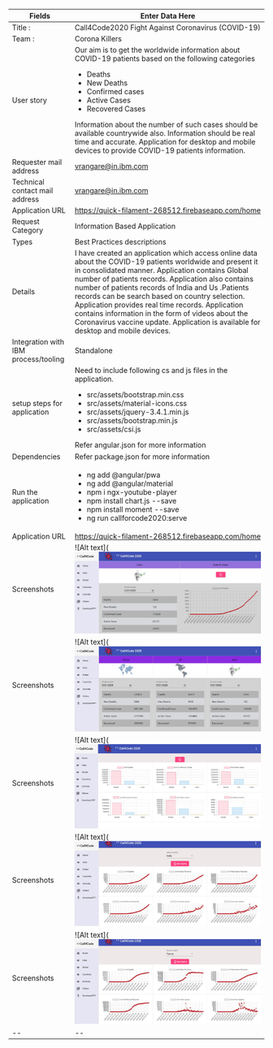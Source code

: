 |Fields|Enter Data Here|
|--|--|
|Title : |Call4Code2020 Fight Against Coronavirus (COVID-19)|
|Team : |Corona Killers|
|User story |Our aim is to get the worldwide information about COVID-19 patients based on the following categories<ul><li>Deaths</li><li>New Deaths</li><li>Confirmed cases</li><li>Active Cases</li><li>Recovered Cases</li></ul> Information about the number of such cases should be available countrywide also. Information should be real time and accurate. Application for desktop and mobile devices to provide COVID-19 patients information.|
|Requester mail address |vrangare@in.ibm.com|
|Technical contact mail address |vrangare@in.ibm.com|
|Application URL|https://quick-filament-268512.firebaseapp.com/home|
|Request Category  |Information Based Application|
|Types|Best Practices descriptions|
|Details |I have created an application which access online data about the COVID-19 patients worldwide and present it in consolidated manner. Application contains Global number of patients records. Application also contains number of patients records of India and Us .Patients records can be search based on country selection. Application provides real time records. Application contains information in the form of videos about the Coronavirus vaccine update. Application is available for desktop and mobile devices.|
|Integration with IBM process/tooling |Standalone|
|setup steps for application|Need to include following cs and js files in the application.<ul><li>src/assets/bootstrap.min.css</li><li>src/assets/material-icons.css</li><li>src/assets/jquery-3.4.1.min.js</li><li>src/assets/bootstrap.min.js</li><li>src/assets/csi.js</li></ul> Refer angular.json for more information|
|Dependencies|Refer package.json for more information|
|Run the application|<ul><li>ng add @angular/pwa</li><li>ng add @angular/material</li><li>npm i ngx-youtube-player</li><li>npm install chart.js --save</li><li>npm install moment --save</li><li>ng run callforcode2020:serve</li></ul>|
|Application URL|https://quick-filament-268512.firebaseapp.com/home|
|Screenshots|![Alt text](![Alt text](https://github.com/VaibhavRangare/Call4Code2020/blob/master/screenshots/IndiaRecords.jpg "Optional Title")|
|Screenshots|![Alt text](![Alt text](https://github.com/VaibhavRangare/Call4Code2020/blob/master/screenshots/RecordsComparison1.jpg "Optional Title")|
|Screenshots|![Alt text](![Alt text](https://github.com/VaibhavRangare/Call4Code2020/blob/master/screenshots/RecordsComparison2.jpg "Optional Title")|
|Screenshots|![Alt text](![Alt text](https://github.com/VaibhavRangare/Call4Code2020/blob/master/screenshots/CountryChart1.jpg "Optional Title")|
|Screenshots|![Alt text](![Alt text](https://github.com/VaibhavRangare/Call4Code2020/blob/master/screenshots/CountryChart2.jpg "Optional Title")|
|--|--|



